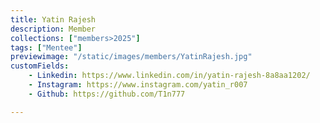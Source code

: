 ```yaml
---
title: Yatin Rajesh
description: Member
collections: ["members>2025"]
tags: ["Mentee"]
previewimage: "/static/images/members/YatinRajesh.jpg"
customFields:
    - Linkedin: https://www.linkedin.com/in/yatin-rajesh-8a8aa1202/
    - Instagram: https://www.instagram.com/yatin_r007
    - Github: https://github.com/T1n777

---
```

